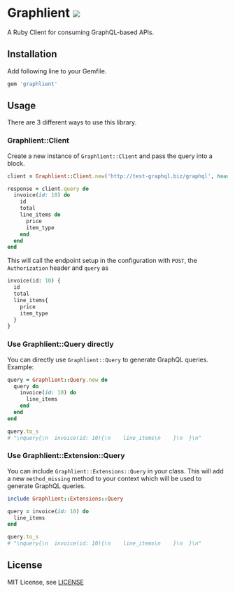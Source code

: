 # Graphlient ![](https://travis-ci.org/ashkan18/graphlient.svg?branch=master)

A Ruby Client for consuming GraphQL-based APIs.

## Installation

Add following line to your Gemfile.

```ruby
gem 'graphlient'
```

## Usage

There are 3 different ways to use this library.

### Graphlient::Client

Create a new instance of `Graphlient::Client` and pass the query into a block.

```ruby
client = Graphlient::Client.new('http://test-graphql.biz/graphql', headers: { 'Authorization' => 'Bearer 123'})

response = client.query do
  invoice(id: 10) do
    id
    total
    line_items do
      price
      item_type
    end
  end
end
```

This will call the endpoint setup in the configuration with `POST`, the `Authorization` header and `query` as

```graphql
invoice(id: 10) {
  id
  total
  line_items{
    price
    item_type
  }
}
```

### Use Graphlient::Query directly

You can directly use `Graphlient::Query` to generate GraphQL queries. Example:

```ruby
query = Graphlient::Query.new do
  query do
    invoice(id: 10) do
      line_items
    end
  end
end

query.to_s
# "\nquery{\n  invoice(id: 10){\n    line_items\n    }\n  }\n"
```

### Use Graphlient::Extension::Query

You can include `Graphlient::Extensions::Query` in your class. This will add a new `method_missing` method to your context which will be used to generate GraphQL queries.

```ruby
include Graphlient::Extensions::Query

query = invoice(id: 10) do
  line_items
end

query.to_s
# "\nquery{\n  invoice(id: 10){\n    line_items\n    }\n  }\n"
```

## License

MIT License, see [LICENSE](LICENSE)
